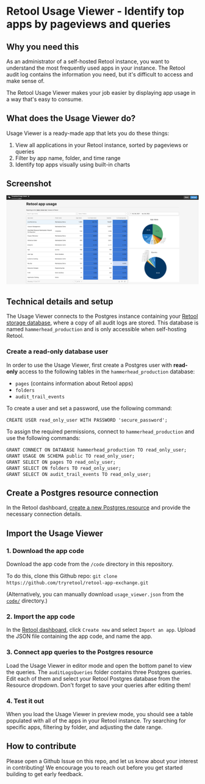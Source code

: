 # Retool Usage Viewer - Identify top apps by pageviews and queries

## Why you need this
As an administrator of a self-hosted Retool instance, you want to understand the most frequently used apps in your instance. The Retool audit log contains the information you need, but it's difficult to access and make sense of.

The Retool Usage Viewer makes your job easier by displaying app usage in a way that's easy to consume.

## What does the Usage Viewer do?
Usage Viewer is a ready-made app that lets you do these things:

1. View all applications in your Retool instance, sorted by pageviews or queries
2. Filter by app name, folder, and time range
3. Identify top apps visually using built-in charts

## Screenshot
<img src="./images/usage_viewer.png">

## Technical details and setup
The Usage Viewer connects to the Postgres instance containing your [Retool storage database](https://docs.retool.com/docs/configuring-retools-storage-database), where a copy of all audit logs are stored. This database is named `hammerhead_production` and is only accessible when self-hosting Retool.

### Create a read-only database user
In order to use the Usage Viewer, first create a Postgres user with **read-only** access to the following tables in the `hammerhead_production` database:

- `pages` (contains information about Retool apps)
- `folders`
- `audit_trail_events`

To create a user and set a password, use the following command:

```
CREATE USER read_only_user WITH PASSWORD 'secure_password';
```

To assign the required permissions, connect to `hammerhead_production` and use the following commands:

```
GRANT CONNECT ON DATABASE hammerhead_production TO read_only_user;
GRANT USAGE ON SCHEMA public TO read_only_user;
GRANT SELECT ON pages TO read_only_user;
GRANT SELECT ON folders TO read_only_user;
GRANT SELECT ON audit_trail_events TO read_only_user;
```

## Create a Postgres resource connection
In the Retool dashboard, [create a new Postgres resource](https://docs.retool.com/docs/postgresql-integration) and provide the necessary connection details.

## Import the Usage Viewer

### 1. Download the app code
Download the app code from the `/code` directory in this repository.

To do this, clone this Github repo: `git clone https://github.com/tryretool/retool-app-exchange.git` 

(Alternatively, you can manually download `usage_viewer.json` from the [`code/`](../code) directory.)

### 2. Import the app code
In the [Retool dashboard](https://docs.retool.com/docs/protected-applications-getting-started#importing-the-application), click `Create new` and select `Import an app`. Upload the JSON file containing the app code, and name the app.

### 3. Connect app queries to the Postgres resource
Load the Usage Viewer in editor mode and open the bottom panel to view the queries. The `auditLogsQueries` folder contains three Postgres queries. Edit each of them and select your Retool Postgres database from the Resource dropdown. Don't forget to save your queries after editing them! 

### 4. Test it out
When you load the Usage Viewer in preview mode, you should see a table populated with all of the apps in your Retool instance. Try searching for specific apps, filtering by folder, and adjusting the date range.

## How to contribute
Please open a Github Issue on this repo, and let us know about your interest in contributing! We encourage you to reach out before you get started building to get early feedback.